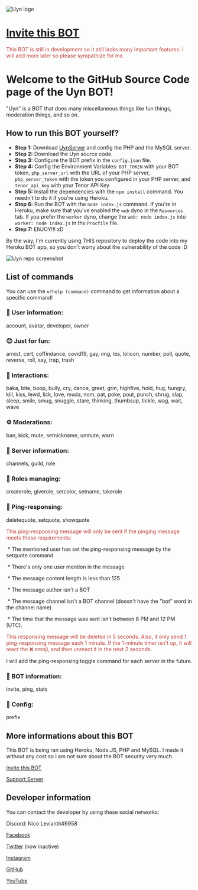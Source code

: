 ![Uyn logo](https://i.imgur.com/1UHPT0e.png)

# [Invite this BOT](https://discord.com/oauth2/authorize?client_id=770981744165519390&scope=bot&permissions=271707254)

<span style="color:#ba3f38">This BOT is still in development so it still lacks many important features. I will add more later so please sympathize for me.</span>

# Welcome to the GitHub Source Code page of the Uyn BOT!

"Uyn" is a BOT that does many miscellaneous things like fun things, moderation things, and so on.

## How to run this BOT yourself?

* **Step 1:** Download [UynServer](https://www.github.com/LilShieru/UynServer) and config the PHP and the MySQL server.
* **Step 2:** Download the Uyn source code.
* **Step 3:** Configure the BOT prefix in the `config.json` file.
* **Step 4:** Config the Environment Variables: `BOT_TOKEN` with your BOT token, `php_server_url` with the URL of your PHP server, `php_server_token` with the token you configured in your PHP server, and `tenor_api_key` with your Tenor API Key.
* **Step 5:** Install the dependencies with the `npm install` command. You needn't to do it if you're using Heroku.
* **Step 6:** Run the BOT with the `node index.js` command. If you're in Heroku, make sure that you've enabled the `web` dyno in the `Resources` tab. If you prefer the `worker` dyno, change the `web: node index.js` into `worker: node index.js` in the `Procfile` file.
* **Step 7:** ENJOY!!! xD

By the way, I'm currently using THIS repository to deploy the code into my Heroku BOT app, so you don't worry about the vulnerability of the code :D

![Uyn repo screenshot](https://i.ibb.co/pbfbtGv/Screenshot-20210215-163514-2.png)

## List of commands

You can use the `u!help (command)` command to get information about a specific command!

### 👥 User information:

account, avatar, developer, owner

### 😊 Just for fun:

arrest, cert, coffindance, covid19, gay, img, les, lolicon, number, poll, quote, reverse, roll, say, trap, trash

### 👋 Interactions:

baka, bite, boop, bully, cry, dance, greet, grin, highfive, hold, hug, hungry, kill, kiss, lewd, lick, love, muda, nom, pat, poke, pout, punch, shrug, slap, sleep, smile, smug, snuggle, stare, thinking, thumbsup, tickle, wag, wait, wave

### ⚙️ Moderations:

ban, kick, mute, setnickname, unmute, warn

### 🚩 Server information:

channels, guild, role

### 📜 Roles managing:

createrole, giverole, setcolor, setname, takerole

### 💬 Ping-responsing:

deletequote, setquote, showquote

<span style="color:#ba3f38">This ping-responsing message will only be sent if the pinging message meets these requirements:</span>

 * The mentioned user has set the ping-responsing message by the setquote command

 * There's only one user mention in the message

 * The message content length is less than 125

 * The message author isn't a BOT

 * The message channel isn't a BOT channel (doesn't have the "bot" word in the channel name)

 * The time that the message was sent isn't between 8 PM and 12 PM (UTC).

<span style="color:#ba3f38">This responsing message will be deleted in 5 seconds. Also, it only send 1 ping-responsing message each 1 minute. If the 1-minute timer isn't up, it will react the ❌ emoji, and then unreact it in the next 2 seconds.</span>

I will add the ping-responsing toggle command for each server in the future.

### 🤖 BOT information:

invite, ping, stats

### 👋 Config:

prefix

## More informations about this BOT

This BOT is being ran using Heroku, Node.JS, PHP and MySQL. I made it without any cost so I am not sure about the BOT security very much.

[Invite this BOT](https://discord.com/oauth2/authorize?client_id=770981744165519390&scope=bot&permissions=271707254)

[Support Server](https://discord.gg/v9c27j9CQ6)

## Developer information

You can contact the developer by using these social networks:

Discord: Nico Levianth#6958

[Facebook](https://www.facebook.com/Yonaka12)

[Twitter](https://www.twitter.com/reallynotciel) (now inactive)

[Instagram](https://www.instagram.com/reallynotciel)

[GitHub](https://www.github.com/LilShieru)

[YouTube](https://www.youtube.com/c/yutorimegami)
